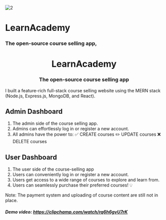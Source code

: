 ![2](https://github.com/Jeysiva-apjs/LearnAcademy/assets/126048586/f7358bac-c317-4eee-accd-a9b227df2a18)

# LearnAcademy
### The open-source course selling app, 

<div align="center">
  <h1>LearnAcademy</h1>
  <h3>The open-source course selling app</h3>
</div>


I built a feature-rich full-stack course selling website using the MERN stack (Node.js, Express.js, MongoDB, and React).

## Admin Dashboard
1. The admin side of the course selling app.
2. Admins can effortlessly log in or register a new account.
3. All admins have the power to:
    ✅ CREATE courses
    ✏️ UPDATE courses
    ❌ DELETE courses

## User Dashboard
1. The user side of the course-selling app
2. Users can conveniently log in or register a new account.
3. Users get access to a wide range of courses to explore and learn from.
4. Users can seamlessly purchase their preferred courses! 💡

Note: The payment system and uploading of course content are still not in place.

##### Demo video: https://clipchamp.com/watch/rq6h6gvU7rK


